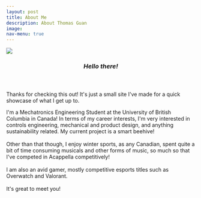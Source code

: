 ```yaml
---
layout: post
title: About Me
description: About Thomas Guan
image:
nav-menu: true
---
```


<html>
<style>
    body {
        animation: fadeInAnimation ease 3s;
        animation-iteration-count: 1;
        animation-fill-mode: forwards;
    }

    @keyframes fadeInAnimation {
        0% {
            opacity: 0;
        }

        100% {
            opacity: 1;
        }
    }
</style>
	<section id="one" class="spotlights">
		<section>
			<a class="fade-in-image">
				<img src="https://t-guan.github.io/Portfolio/assets/images/pic.jpg"/>
			</a>
			<div class="content">
					<header class="major">
						<h3><i>Hello there!</i></h3>
					</header>
				<div class="inner">
					<p>Thanks for checking this out! It's just a small site I've made for a quick showcase of what I get up to.<br/></p>
					<p>I'm a Mechatronics Engineering Student at the University of British Columbia in Canada! In terms of my career interests, I'm very interested in controls engineering, mechanical and product design, and anything sustainability related. My current project is a smart beehive! <br/><br/>
					Other than that though, I enjoy winter sports, as any Canadian, spent quite a bit of time consuming musicals and other forms of music, so much so that I've competed in Acappella competitively! <br/><br/>
					I am also an avid gamer, mostly competitive esports titles such as Overwatch and Valorant.<br/><br/>
					It's great to meet you!
					</p>
				</div>
			</div>
		</section>
	</section>
</html>

